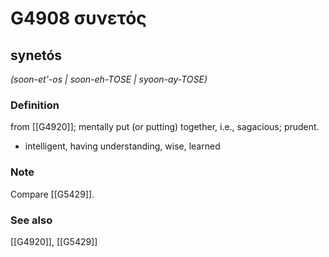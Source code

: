 # G4908 συνετός

## synetós

_(soon-et'-os | soon-eh-TOSE | syoon-ay-TOSE)_

### Definition

from [[G4920]]; mentally put (or putting) together, i.e., sagacious; prudent.

- intelligent, having understanding, wise, learned

### Note

Compare [[G5429]].

### See also

[[G4920]], [[G5429]]

